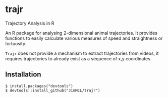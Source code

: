 # trajr
Trajectory Analysis in R

An R package for analysing 2-dimensional animal trajectories. It provides functions 
to easily calculate various measures of speed and straightness or tortuosity.

`Trajr` does not provide a mechanism to extract trajectories from videos, 
it requires trajectories to already exist as a sequence of x,y coordinates.

## Installation

    $ install.packages("devtools")
    $ devtools::install_github("JimMcL/trajr")
